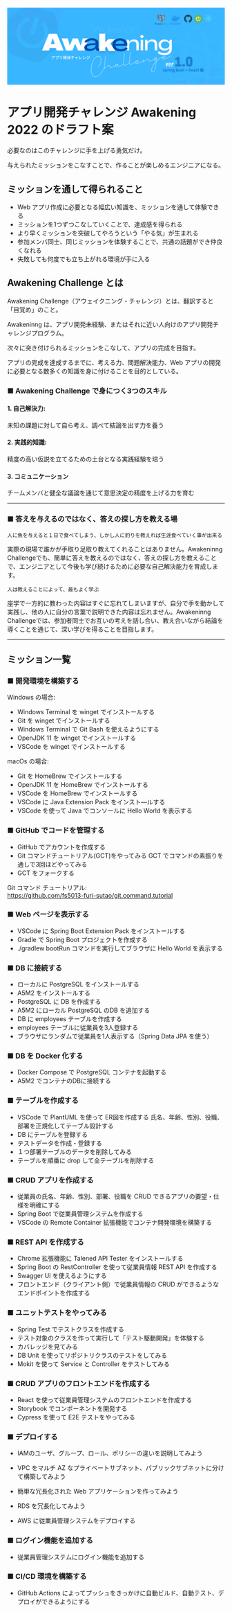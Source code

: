 ![Awakening 2022](./images/awkning.png)

# アプリ開発チャレンジ Awakening 2022 のドラフト案

必要なのはこのチャレンジに手を上げる勇気だけ。

与えられたミッションをこなすことで、作ることが楽しめるエンジニアになる。

## ミッションを通して得られること

- Web アプリ作成に必要となる幅広い知識を、ミッションを通して体験できる
- ミッションを1つずつこなしていくことで、達成感を得られる
- より早くミッションを突破してやろうという「やる気」が生まれる
- 参加メンバ同士、同じミッションを体験することで、共通の話題ができ仲良くなれる
- 失敗しても何度でも立ち上がれる環境が手に入る

## Awakening Challenge とは

Awakening Challenge（アウェイクニング・チャレンジ）とは、翻訳すると「目覚め」のこと。

Awakeninng は、アプリ開発未経験、またはそれに近い人向けのアプリ開発チャレンジプログラム。

次々に突き付けられるミッションをこなして、アプリの完成を目指す。

アプリの完成を達成するまでに、考える力、問題解決能力、Web アプリの開発に必要となる数多くの知識を身に付けることを目的としている。

### ■ Awakening Challenge で身につく3つのスキル

#### 1. 自己解決力:

未知の課題に対して自ら考え、調べて結論を出す力を養う

#### 2. 実践的知識:

精度の高い仮説を立てるための土台となる実践経験を培う

#### 3. コミュニケーション

チームメンバと健全な議論を通じて意思決定の精度を上げる力を育む

---

### ■ 答えを与えるのではなく、答えの探し方を教える場

``` console
人に魚を与えると１日で食べてしまう、しかし人に釣りを教えれば生涯食べていく事が出来る
```
実際の現場で誰かが手取り足取り教えてくれることはありません。Awakeninng Challengeでも、簡単に答えを教えるのではなく、答えの探し方を教えることで、エンジニアとして今後も学び続けるために必要な自己解決能力を育成します。

``` console
人は教えることによって、最もよく学ぶ
```

座学で一方的に教わった内容はすぐに忘れてしまいますが、自分で手を動かして実践し、他の人に自分の言葉で説明できた内容は忘れません。Awakeninng Challengeでは、参加者同士でお互いの考えを話し合い、教え合いながら結論を導くことを通じて、深い学びを得ることを目指します。

---

## ミッション一覧

### ■ 開発環境を構築する

Windows の場合:
- Windows Terminal を winget でインストールする
- Git を winget でインストールする
- Windows Terminal で Git Bash を使えるようにする
- OpenJDK 11 を winget でインストールする
- VSCode を winget でインストールする

macOs の場合:
- Git を HomeBrew でインストールする
- OpenJDK 11 を HomeBrew でインストールする
- VSCode を HomeBrew でインストールする
- VSCode に Java Extension Pack をインスト―ルする
- VSCode を使って Java でコンソールに Hello World を表示する

### ■ GitHub でコードを管理する

- GitHub でアカウントを作成する
- Git コマンドチュートリアル(GCT)をやってみる
GCT でコマンドの素振りを通しで3回ほどやってみる
- GCT をフォークする

Git コマンド チュートリアル:  
https://github.com/fs5013-furi-sutao/git.command.tutorial

### ■ Web ページを表示する

- VSCode に Spring Boot Extension Pack をインストールする
- Gradle で Spring Boot プロジェクトを作成する
- ./gradlew bootRun コマンドを実行してブラウザに Hello World を表示する

### ■ DB に接続する

- ローカルに PostgreSQL をインストールする
- A5M2 をインストールする
- PostgreSQL に DB を作成する
- A5M2 にローカル PostgreSQL のDB を追加する
- DB に employees テーブルを作成する
- employees テーブルに従業員を3人登録する
- ブラウザにランダムで従業員を1人表示する（Spring Data JPA を使う）

### ■ DB を Docker 化する

- Docker Compose で PostgreSQL コンテナを起動する
- A5M2 でコンテナのDBに接続する

### ■ テーブルを作成する

- VSCode で PlantUML を使って ER図を作成する
 氏名、年齢、性別、役職、部署を正規化してテーブル設計する
- DB にテーブルを登録する
- テストデータを作成・登録する
- １つ部署テーブルのデータを削除してみる
- テーブルを順番に drop して全テーブルを削除する

### ■ CRUD アプリを作成する

- 従業員の氏名、年齢、性別、部署、役職を CRUD できるアプリの要望・仕様を明確にする
- Spring Boot で従業員管理システムを作成する
- VSCode の Remote Container 拡張機能でコンテナ開発環境を構築する

### ■ REST API を作成する

- Chrome 拡張機能に Talened API Tester をインストールする
- Spring Boot の RestController を使って従業員情報 REST API を作成する
- Swagger UI を使えるようにする
- フロントエンド（クライアント側）で従業員情報の CRUD ができるようなエンドポイントを作成する

### ■ ユニットテストをやってみる

- Spring Test でテストクラスを作成する
- テスト対象のクラスを作って実行して「テスト駆動開発」を体験する
- カバレッジを見てみる
- DB Unit を使ってリポジトリクラスのテストをしてみる
- Mokit を使って Service と Controller をテストしてみる

### ■ CRUD アプリのフロントエンドを作成する

- React を使って従業員管理システムのフロントエンドを作成する
- Storybook でコンポーネントを開発する
- Cypress を使って E2E テストをやってみる

### ■ デプロイする

- IAMのユーザ、グループ、ロール、ポリシーの違いを説明してみよう

- VPC をマルチ AZ なプライベートサブネット、パブリックサブネットに分けて構築してみよう

- 簡単な冗長化された Web アプリケーションを作ってみよう

- RDS を冗長化してみよう

- AWS に従業員管理システムをデプロイする

### ■ ログイン機能を追加する

- 従業員管理システムにログイン機能を追加する

### ■ CI/CD 環境を構築する

- GitHub Actions によってプッシュをきっかけに自動ビルド、自動テスト、デプロイができるようにする 

